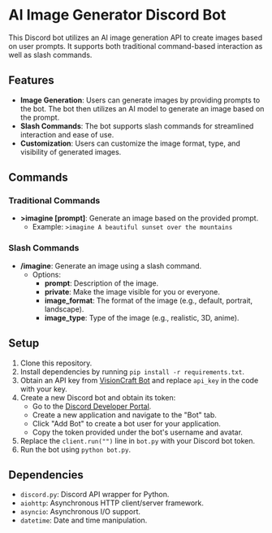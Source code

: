 # AI Image Generator Discord Bot

This Discord bot utilizes an AI image generation API to create images based on user prompts. It supports both traditional command-based interaction as well as slash commands.

## Features

- **Image Generation**: Users can generate images by providing prompts to the bot. The bot then utilizes an AI model to generate an image based on the prompt.
- **Slash Commands**: The bot supports slash commands for streamlined interaction and ease of use.
- **Customization**: Users can customize the image format, type, and visibility of generated images.

## Commands

### Traditional Commands

- **>imagine [prompt]**: Generate an image based on the provided prompt.
  - Example: `>imagine A beautiful sunset over the mountains`

### Slash Commands

- **/imagine**: Generate an image using a slash command.
  - Options:
    - **prompt**: Description of the image.
    - **private**: Make the image visible for you or everyone.
    - **image_format**: The format of the image (e.g., default, portrait, landscape).
    - **image_type**: Type of the image (e.g., realistic, 3D, anime).

## Setup

1. Clone this repository.
2. Install dependencies by running `pip install -r requirements.txt`.
3. Obtain an API key from [VisionCraft Bot](https://t.me/VisionCraft_bot) and replace `api_key` in the code with your key.
4. Create a new Discord bot and obtain its token:
   - Go to the [Discord Developer Portal](https://discord.com/developers/applications).
   - Create a new application and navigate to the "Bot" tab.
   - Click "Add Bot" to create a bot user for your application.
   - Copy the token provided under the bot's username and avatar.
5. Replace the `client.run("")` line in `bot.py` with your Discord bot token.
6. Run the bot using `python bot.py`.


## Dependencies

- `discord.py`: Discord API wrapper for Python.
- `aiohttp`: Asynchronous HTTP client/server framework.
- `asyncio`: Asynchronous I/O support.
- `datetime`: Date and time manipulation.
